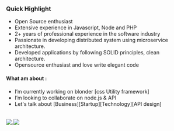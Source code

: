 ### Quick Highlight 
* Open Source enthusiast
* Extensive experience in Javascript, Node and PHP
* 2+ years of professional experience in the software industry
* Passionate in developing distributed system using microservice architecture.
* Developed applications by following SOLID principles, clean architecture.
* Opensource enthusiast and love write elegant code
<!-- * Experience in developing applications utilizing TDD  Unit and Integration testing -->

 #### What am about :
- I’m currently working on blonder [css Utility framework] 
- I’m looking to collaborate on node.js & API
- Let's talk about [Business][Startup][Technology][API design]
<br />

<a href="https://github.com/acquahsamuel">
  <img align="center" src="https://github-readme-stats.vercel.app/api?username=acquahsamuel&theme=graywhite&show_icons=true&line_height=30" />
</a>

<a href="https://github.com/acquahsamuel">
 <img align="center" src="https://github-readme-stats.vercel.app/api/top-langs/?username=acquahsamuel&langs_count=4&layout=default&how_icons=true&theme=graywhite"/> 
</a>

[website]: https://acquahsamuel.github.io/profile/
[instagram]: https://www.instagram.com/acquah.samuel.io/
[linkedin]: https://www.linkedin.com/in/acquahsamuel
[readme]:https://github.com/acquahsamuel/acquahsamuel/edit/master/README.md
